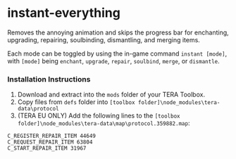 # instant-everything
Removes the annoying animation and skips the progress bar for enchanting, upgrading, repairing, soulbinding, dismantling, and merging items.

Each mode can be toggled by using the in-game command `instant [mode]`, with `[mode]` being `enchant`, `upgrade`, `repair`, `soulbind`, `merge`, or `dismantle`.

### Installation Instructions

1. Download and extract into the `mods` folder of your TERA Toolbox.
2. Copy files from `defs` folder into `[toolbox folder]\node_modules\tera-data\protocol`
3. (TERA EU ONLY) Add the following lines to the `[toolbox folder]\node_modules\tera-data\map\protocol.359882.map`:

```
C_REGISTER_REPAIR_ITEM 44649
C_REQUEST_REPAIR_ITEM 63804
C_START_REPAIR_ITEM 31967
```